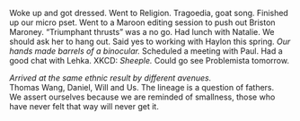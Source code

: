 Woke up and got dressed. Went to Religion. Tragoedia, goat song. Finished up our micro pset. Went to a Maroon editing session to push out Briston Maroney. “Triumphant thrusts” was a no go. Had lunch with Natalie. We should ask her to hang out. Said yes to working with Haylon this spring. *Our hands made barrels of a binocular.* Scheduled a meeting with Paul. Had a good chat  with Lehka. XKCD: *Sheeple.* Could go see Problemista tomorrow. 

*Arrived at the same ethnic result by different avenues.*  
Thomas Wang, Daniel, Will and Us. The lineage is a question of fathers.   
We assert ourselves because we are reminded of smallness, those who have never felt that way will never get it.

